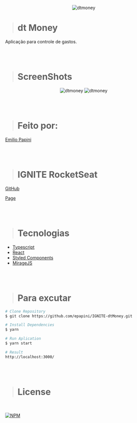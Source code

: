 <p align="center">
   <img src="https://github.com/epapini/IGNITE-dtMoney/blob/main/topo.JPG" alt="dtmoney"/>
</p>

> # dt Money 
<p>
Aplicação para controle de gastos.
</p>

<br><br>

> # ScreenShots
<div align="center" width="50%">
     <img src="https://github.com/epapini/IGNITE-dtMoney/blob/main/sc1.png" alt="dtmoney"/>
      <img src="https://github.com/epapini/IGNITE-dtMoney/blob/main/sc2.png" alt="dtmoney"/>
  </sub>
</div>
   
   <br><br>
   
> # Feito por:

  <a href="https://github.com/epapini">Emilio Papini</a>

<br><br>

> # IGNITE RocketSeat
[GitHub](https://github.com/Rocketseat)
<br>

[Page](https://rocketseat.com.br/)


<br><br>

> # Tecnologias

- [Typescript](https://www.typescriptlang.org/)
- [React](https://reactjs.org/)
- [Styled Components](https://styled-components.com/)
- [MirageJS](https://miragejs.com/)


<br><br>

> # Para excutar

```bash
# Clone Repository
$ git clone https://github.com/epapini/IGNITE-dtMoney.git
```

```bash
# Install Dependencies
$ yarn
```

```bash
# Run Aplication
$ yarn start
```

```bash
# Result
http://localhost:3000/
```

<br><br>

> # License

<br>

[![NPM](https://img.shields.io/apm/l/react)](https://github.com/epapini/IGNITE-dtMoney.gitReadme/LICENSE)
